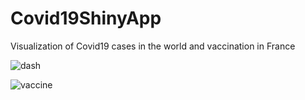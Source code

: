 # Covid19ShinyApp
Visualization of Covid19 cases in the world and vaccination in France


![dash](https://user-images.githubusercontent.com/63049162/165621576-04627af9-f1f6-499e-a902-c8270e552c29.png)



![vaccine](https://user-images.githubusercontent.com/63049162/165621592-d4894b2a-923c-4ea6-88f6-acc8c2fa21ce.png)
